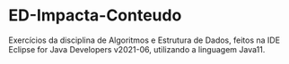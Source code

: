 # ED-Impacta-Conteudo
Exercícios da disciplina de Algoritmos e Estrutura de Dados, feitos na IDE Eclipse for Java Developers v2021-06, utilizando a linguagem Java11.
